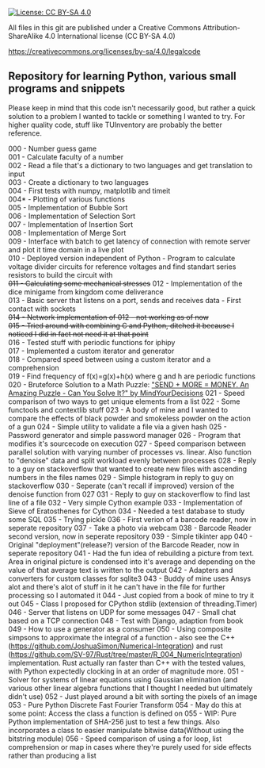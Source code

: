 [![License: CC BY-SA 4.0](https://licensebuttons.net/l/by-sa/4.0/80x15.png)](https://creativecommons.org/licenses/by-sa/4.0/)

All files in this git are published under a Creative Commons Attribution-ShareAlike 4.0 International license (CC BY-SA 4.0)

https://creativecommons.org/licenses/by-sa/4.0/legalcode

## Repository for learning Python, various small programs and snippets
Please keep in mind that this code isn't necessarily good, but rather a quick solution to a problem I wanted to tackle or something I wanted to try. For higher quality code, stuff like TUInventory are probably the better reference.

000     - Number guess game  
001     - Calculate faculty of a number  
002     - Read a file that's a dictionary to two languages and get translation to input  
003     - Create a dictionary to two languages  
004     - First tests with numpy, matplotlib and timeit  
004*    - Plotting of various functions  
005     - Implementation of Bubble Sort  
006     - Implementation of Selection Sort  
007     - Implementation of Insertion Sort  
008     - Implementation of Merge Sort  
009     - Interface with batch to get latency of connection with remote server and plot it time domain in a live plot  
010     - Deployed version independent of Python - Program to calculate voltage divider circuits for reference voltages and find standart series resistors to build the circuit with  
~~011     - Calculating some mechanical stresses~~
012     - Implementation of the dice minigame from kingdom come deliverance  
013     - Basic server that listens on a port, sends and receives data - First contact with sockets  
~~014     - Network implementation of 012 - not working as of now~~  
~~015     - Tried around with combining C and Python, ditched it because I noticed I did in fact not need it at that point~~  
016     - Tested stuff with periodic functions for iphipy  
017     - Implemented a custom iterator and generator  
018     - Compared speed between using a custom iterator and a comprehension  
019     - Find frequency of f(x)=g(x)+h(x) where g and h are periodic functions  
020     - Bruteforce Solution to a Math Puzzle: ["SEND + MORE = MONEY. An Amazing Puzzle - Can You Solve It?" by MindYourDecisions](https://youtu.be/p5YjV-100Hc)
021     - Speed comparison of two ways to get unique elements from a list
022     - Some functools and contextlib stuff
023     - A body of mine and I wanted to compare the effects of black powder and smokeless powder on the action of a gun
024     - Simple utility to validate a file via a given hash
025     - Password generator and simple password manager
026     - Program that modifies it's sourcecode on execution
027     - Speed comparison between parallel solution with varying number of processes vs. linear. Also function to "denoise" data and split workload evenly between processes
028     - Reply to a guy on stackoverflow that wanted to create new files with ascending numbers in the files names
029     - Simple histogram in reply to guy on stackoverflow
030     - Seperate (can't recall if improved) version of the denoise function from 027
031     - Reply to guy on stackoverflow to find last line of a file
032     - Very simple Cython example
033     - Implementation of Sieve of Eratosthenes for Cython
034     - Needed a test database to study some SQL
035     - Trying pickle
036     - First verion of a barcode reader, now in seperate repository
037     - Take a photo via webcam
038     - Barcode Reader second version, now in seperate repository
039     - Simple tikinter app
040     - Original "deployment"(release?) version of the Barcode Reader, now in seperate repository
041     - Had the fun idea of rebuilding a picture from text. Area in original picture is condensed into it's average and depending on the value of that average text is written to the output
042     - Adapters and converters for custom classes for sqlite3
043     - Buddy of mine uses Ansys alot and there's alot of stuff in it he can't have in the file for further processing so I automated it
044     - Just copied from a book of mine to try it out
045     - Class I proposed for CPython stdlib (extension of threading.Timer)
046     - Server that listens on UDP for some messages
047     - Small chat based on a TCP connection
048     - Test with Django, adaption from book
049     - How to use a generator as a consumer
050     - Using composite simpsons to approximate the integral of a function - also see the C++ (https://github.com/JoshuaSimon/Numerical-Integration) and rust (https://github.com/SV-97/Rust/tree/master/R_004_NumericIntegration) implementation. Rust actually ran faster than C++ with the tested values, with Python expectedly clocking in at an order of magnitude more.
051     - Solver for systems of linear equations using Gaussian elimination (and various other linear algebra functions that I thought I needed but ultimately didn't use)
052     - Just played around a bit with sorting the pixels of an image
053     - Pure Python Discrete Fast Fourier Transform
054     - May do this at some point: Access the class a function is defined on
055     - WIP: Pure Python implementation of SHA-256 just to test a few things. Also incorporates a class to easier manipulate bitwise data(Without using the bitstring module)
056     - Speed comparison of using a for loop, list comprehension or map in cases where they're purely used for side effects rather than producing a list